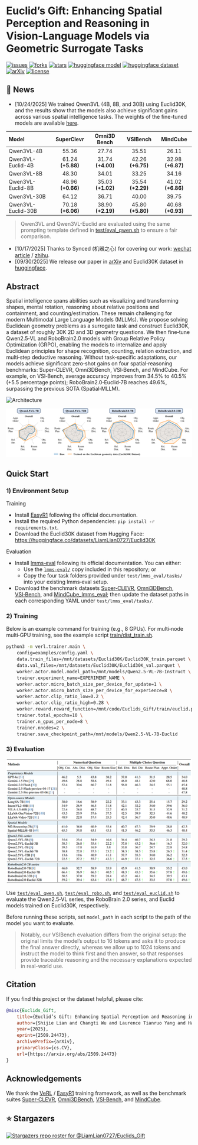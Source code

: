 # Euclid’s Gift: Enhancing Spatial Perception and Reasoning in Vision‑Language Models via Geometric Surrogate Tasks
[![issues](https://img.shields.io/github/issues/LiamLian0727/Euclids_Gift)](https://github.com/LiamLian0727/Euclids_Gift/issues)
[![forks](https://img.shields.io/github/forks/LiamLian0727/Euclids_Gift?style=flat&color=orange)](https://github.com/LiamLian0727/Euclids_Gift/fork)
[![stars](https://img.shields.io/github/stars/LiamLian0727/Euclids_Gift?style=flat&color=red)](https://github.com/LiamLian0727/Euclids_Gift/stargazers)
[![huggingface model](https://img.shields.io/badge/%F0%9F%A4%97%20Hugging%20Face-Paper-FFD21E)](https://huggingface.co/collections/LiamLian0727/euclid-model)
[![huggingface dataset](https://img.shields.io/badge/%F0%9F%A4%97%20Hugging%20Face-Dataset-FFD21E)](https://huggingface.co/datasets/LiamLian0727/Euclid30K)
[![arXiv](https://img.shields.io/badge/arXiv-2509.24473-b31b1b.svg)](https://arxiv.org/abs/2509.24473)
[![license](https://img.shields.io/github/license/LiamLian0727/Euclids_Gift)](LICENSE)

## 📢 News

- [10/24/2025] We trained Qwen3VL (4B, 8B, and 30B) using Euclid30K, and the results show that the models also achieve significant gains across various spatial intelligence tasks. The weights of the fine-tuned models are available [here](https://huggingface.co/collections/LiamLian0727/euclid-model).

<div align="center">
  
| Model               | SuperClevr         | Omni3D Bench       | VSIBench         | MindCube          |
| :------------------ | :----------------: | :----------------: | :---------------: | :---------------: |
| Qwen3VL-4B          | 55.36              | 27.74              | 35.51             | 26.11             |
| Qwen3VL-Euclid-4B   | 61.24 **(+5.88)**  | 31.74 **(+4.00)**  | 42.26 **(+6.75)** | 32.98 **(+6.87)** |
| Qwen3VL-8B          | 48.30              | 34.01              | 33.25             | 34.16             |
| Qwen3VL-Euclid-8B   | 48.96 **(+0.66)**  | 35.03 **(+1.02)**  | 35.54 **(+2.29)** | 41.02 **(+6.86)** |
| Qwen3VL-30B         | 64.12              | 36.71              | 40.00             | 39.75             |
| Qwen3VL-Euclid-30B  | 70.18 **(+6.06)**  | 38.90 **(+2.19)**  | 45.80 **(+5.80)** | 40.68 **(+0.93)** |

</div>

> Qwen3VL and Qwen3VL-Euclid are evaluated using the same prompting template defined in [test/eval_qwen.sh](test/eval_qwen.sh) to ensure a fair comparison. 

  
- [10/17/2025] Thanks to Synced (机器之心) for covering our work: [wechat article](https://mp.weixin.qq.com/s/OfCiijFuj1nITUyAF7Svfw) / [zhihu](https://zhuanlan.zhihu.com/p/1962478345846501995).
- [09/30/2025] We release our paper in [arXiv](https://arxiv.org/abs/2509.24473) and Euclid30K dataset in [huggingface](https://huggingface.co/datasets/LiamLian0727/Euclid30K).

## Abstract
Spatial intelligence spans abilities such as visualizing and transforming shapes, mental rotation, reasoning about relative positions and containment, and counting/estimation. These remain challenging for modern Multimodal Large Language Models (MLLMs). We propose solving Euclidean geometry problems as a surrogate task and construct Euclid30K, a dataset of roughly 30K 2D and 3D geometry questions. We then fine‑tune Qwen2.5‑VL and RoboBrain2.0 models with Group Relative Policy Optimization (GRPO), enabling the models to internalize and apply Euclidean principles for shape recognition, counting, relation extraction, and multi‑step deductive reasoning. Without task‑specific adaptations, our models achieve significant zero‑shot gains on four spatial‑reasoning benchmarks: Super‑CLEVR, Omni3DBench, VSI‑Bench, and MindCube. For example, on VSI‑Bench, average accuracy improves from 34.5% to 40.5% (+5.5 percentage points); RoboBrain2.0‑Euclid‑7B reaches 49.6%, surpassing the previous SOTA (Spatial‑MLLM).

![Architecture](assert/arch.png)

![Gain](assert/gain.png)

## Quick Start

### 1) Environment Setup
Training
- Install [EasyR1](https://github.com/hiyouga/EasyR1) following the official documentation.
- Install the required Python dependencies: `pip install -r requirements.txt`.
- Download the Euclid30K dataset from Hugging Face: https://huggingface.co/datasets/LiamLian0727/Euclid30K

Evaluation
- Install [lmms‑eval](https://github.com/EvolvingLMMs-Lab/lmms-eval) following its official documentation. You can either:
  - Use the [`lmms-eval/`](https://github.com/EvolvingLMMs-Lab/lmms-eval) copy included in this repository; or
  - Copy the four task folders provided under `test/lmms_eval/tasks/` into your existing lmms‑eval setup.
- Download the benchmark datasets [Super‑CLEVR](https://huggingface.co/datasets/MMInstruction/SuperClevr_Val), [Omni3DBench](https://huggingface.co/datasets/dmarsili/Omni3D-Bench), [VSI‑Bench](https://huggingface.co/datasets/nyu-visionx/VSI-Bench), and [MindCube_lmms_eval](https://huggingface.co/datasets/LiamLian0727/MindCube_lmms_eval); then update the dataset paths in each corresponding YAML under `test/lmms_eval/tasks/`.

### 2) Training

Below is an example command for training (e.g., 8 GPUs). For multi‑node multi‑GPU training, see the example script [train/dist_train.sh](train/dist_train.sh).

```bash
python3 -m verl.trainer.main \
    config=examples/config.yaml \
    data.train_files=/mnt/datasets/Euclid30K/Euclid30K_train.parquet \
    data.val_files=/mnt/datasets/Euclid30K/Euclid30K_val.parquet \
    worker.actor.model.model_path=/mnt/models/Qwen2.5-VL-7B-Instruct \
    trainer.experiment_name=EXPERIMENT_NAME \
    worker.actor.micro_batch_size_per_device_for_update=1 \
    worker.actor.micro_batch_size_per_device_for_experience=8 \
    worker.actor.clip_ratio_low=0.2 \
    worker.actor.clip_ratio_high=0.28 \
    worker.reward.reward_function=/mnt/code/Euclids_Gift/train/euclid.py:compute_score \
    trainer.total_epochs=10 \
    trainer.n_gpus_per_node=8 \
    trainer.nnodes=2 \
    trainer.save_checkpoint_path=/mnt/models/Qwen2.5-VL-7B-Euclid
```

### 3) Evaluation

![Evaluation](assert/eval.png)

Use [`test/eval_qwen.sh`](test/eval_qwen.sh), [`test/eval_robo.sh`](test/eval_robo.sh), and [`test/eval_euclid.sh`](test/eval_euclid.sh) to evaluate the Qwen2.5‑VL series, the RoboBrain 2.0 series, and Euclid models trained on Euclid30K, respectively.

Before running these scripts, set `model_path` in each script to the path of the model you want to evaluate.

> Notably, our VSIBench evaluation differs from the original setup: the original limits the model’s output to 16 tokens and asks it to produce the final answer directly, whereas we allow up to 1024 tokens and instruct the model to think first and then answer, so that responses provide traceable reasoning and the necessary explanations expected in real-world use.

## Citation
If you find this project or the dataset helpful, please cite:
```bibtex
@misc{Euclids_Gift,
    title={Euclid’s Gift: Enhancing Spatial Perception and Reasoning in Vision-Language Models via Geometric Surrogate Tasks},
    author={Shijie Lian and Changti Wu and Laurence Tianruo Yang and Hang Yuan and Bin Yu and Lei Zhang and Kai Chen},
    year={2025},
    eprint={2509.24473},
    archivePrefix={arXiv},
    primaryClass={cs.CV},
    url={https://arxiv.org/abs/2509.24473}
}
```

## Acknowledgements

We thank the [VeRL](https://github.com/volcengine/verl) / [EasyR1](https://github.com/hiyouga/EasyR1) training framework, as well as the benchmark suites [Super‑CLEVR](https://huggingface.co/datasets/MMInstruction/SuperClevr_Val), [Omni3DBench](https://huggingface.co/datasets/dmarsili/Omni3D-Bench), [VSI‑Bench](https://huggingface.co/datasets/nyu-visionx/VSI-Bench), and [MindCube](https://huggingface.co/datasets/MLL-Lab/MindCube).

## ⭐ Stargazers
[![Stargazers repo roster for @LiamLian0727/Euclids_Gift](https://reporoster.com/stars/LiamLian0727/Euclids_Gift)](https://github.com/LiamLian0727/Euclids_Gift/stargazers)







